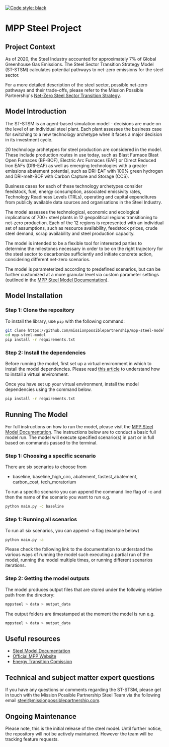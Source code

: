 [![Code style: black](https://img.shields.io/badge/code%20style-black-000000.svg)](https://github.com/psf/black)

# MPP Steel Project

## Project Context

As of 2020, the Steel Industry accounted for approximately 7% of Global Greenhouse Gas Emissions. The Steel Sector Transition Strategy Model (ST-STSM) calculates potential pathways to net-zero emissions for the steel sector.

For a more detailed description of the steel sector, possible net-zero pathways and their trade-offs, please refer to the Mission Possible Partnership's [Net-Zero Steel Sector Transition Strategy](https://missionpossiblepartnership.org/action-sectors/steel/).

## Model Introduction

The ST-STSM is an agent-based simulation model - decisions are made on the level of an individual steel plant. Each plant assesses the business case for switching to a new technology archetype when it faces a major decision in its investment cycle.

20 technology archetypes for steel production are considered in the model. These include production routes in use today, such as Blast Furnace Blast Open Furnaces (BF-BOF), Electric Arc Furnaces (EAF) or Direct Reduced Iron EAFs (DRI-EAF) as well as emerging technologies with a greater emissions abatement potential, such as DRI-EAF with 100% green hydrogen and DRI-melt-BOF with Carbon Capture and Storage (CCS).

Business cases for each of these technology archetypes consider feedstock, fuel, energy consumption, associated emissivity rates, Technology Readiness Levels (TRLs), operating and capital expenditures from publicly available data sources and organisations in the Steel Industry.

The model assesses the technological, economic and ecological implications of 700+ steel plants in 12 geopolitical regions transitioning to net-zero production. Each of the 12 regions is represented with an individual set of assumptions, such as resource availability, feedstock prices, crude steel demand, scrap availability and steel production capacity.

The model is intended to be a flexible tool for interested parties to determine the milestones necessary in order to be on the right trajectory for the steel sector to decarbonize sufficiently and initiate concrete action, considering different net-zero scenarios.

The model is parameterized according to predefined scenarios, but can be further customized at a more granular level via custom parameter settings (outlined in the [MPP Steel Model Documentation](https://mpp.gitbook.io/mpp-steel-model/)).

## Model Installation

### Step 1: Clone the repository

To install the library, use `pip` with the following command:

```bash
git clone https://github.com/missionpossiblepartnership/mpp-steel-model.git
cd mpp-steel-model
pip install -r requirements.txt
```

### Step 2: Install the dependencies

Before running the model, first set up a virtual environment in which to install the model dependencies. Please read [this article](https://docs.python-guide.org/dev/virtualenvs) to understand how to install a virtual environment.

Once you have set up your virtual environment, install the model dependencies using the command below.

```bash
pip install -r requirements.txt
```

## Running The Model

For full instructions on how to run the model, please visit the [MPP Steel Model Documentation](https://mpp.gitbook.io/mpp-steel-model/).
The instructions below are to conduct a basic full model run. The model will execute specified scenario(s) in part or in full based on commands passed to the terminal.

### Step 1: Choosing a specific scenario

There are six scenarios to choose from

- baseline, baseline_high_circ, abatement, fastest_abatement, carbon_cost, tech_moratorium

To run a specific scenario you can append the command line flag of -c and then the name of the scenario you want to run e.g.

```bash
python main.py -c baseline
```

### Step 1: Running all scenarios

To run all six scenarios, you can append -a flag (example below)

```bash
python main.py -a
```

Please check the following link to the documentation to understand the various ways of running the model such executing a partial run of the model, running the model multiple times, or running different scenarios iterations.

### Step 2: Getting the model outputs

The model produces output files that are stored under the following relative path from the directory:

```bash
mppsteel > data > output_data
```

The output folders are timestamped at the moment the model is run e.g.

```bash
mppsteel > data > output_data
```

## Useful resources

- [Steel Model Documentation](https://mpp.gitbook.io/mpp-steel-model/)
- [Official MPP Website](https://missionpossiblepartnership.org/)
- [Energy Transition Comission](https://www.energy-transitions.org/)

## Technical and subject matter expert questions

If you have any questions or comments regarding the ST-STSM, please get in touch with the Mission Possible Partnership Steel Team via the following email [steel@missionpossiblepartnership.com](mailto:steel@missionpossiblepartnership.com).

## Ongoing Maintenance

Please note, this is the initial release of the steel model. 
Until further notice, the repository will not be actively maintained. However the team will be tracking feature requests.